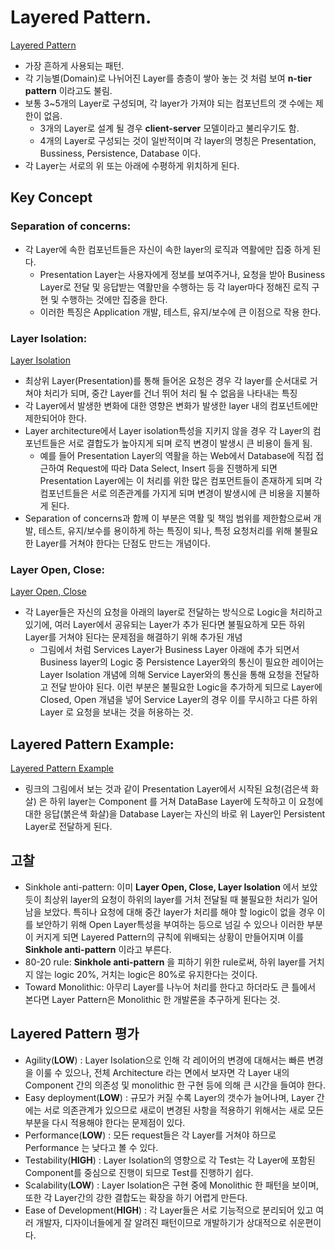 # Layered Pattern.
[Layered Pattern](https://www.safaribooksonline.com/library/view/software-architecture-patterns/9781491971437/assets/sapr_0101.png)
- 가장 흔하게 사용되는 패턴.
- 각 기능별(Domain)로 나뉘어진 Layer를 층층이 쌓아 놓는 것 처럼 보여
**n-tier pattern** 이라고도 불림.
- 보통 3~5개의 Layer로 구성되며, 각 layer가 가져야 되는 컴포넌트의 갯
수에는 제한이 없음.
    - 3개의 Layer로 설계 될 경우 **client-server** 모델이라고
    불리우기도 함.
    - 4개의 Layer로 구성되는 것이 일반적이며 각 layer의 명칭은
    Presentation, Bussiness, Persistence, Database 이다.
- 각 Layer는 서로의 위 또는 아래에 수평하게 위치하게 된다.
## Key Concept
### Separation of concerns:
- 각 Layer에 속한 컴포넌트들은 자신이 속한 layer의 로직과 역활에만 집중
하게 된다.
    - Presentation Layer는 사용자에게 정보를 보여주거나, 요청을 받아
    Business Layer로 전달 및 응답받는 역활만을 수행하는 등 각 layer마다
    정해진 로직 구현 및 수행하는 것에만 집중을 한다.
    - 이러한 특징은 Application 개발, 테스트, 유지/보수에 큰 이점으로 작용
    한다.
### Layer Isolation:
[Layer Isolation](https://www.safaribooksonline.com/library/view/software-architecture-patterns/9781491971437/assets/sapr_0102.png)
- 최상위 Layer(Presentation)를 통해 들어온 요청은 경우 각 layer를
순서대로 거쳐야 처리가 되며, 중간 Layer를 건너 뛰어 처리 될 수 없음을
나타내는 특징
- 각 Layer에서 발생한 변화에 대한 영향은 변화가 발생한 layer 내의
컴포넌트에만 제한되어야 한다.
- Layer architecture에서 Layer isolation특성을 지키지 않을 경우 
각 Layer의 컴포넌트들은 서로 결합도가 높아지게 되며 로직 변경이 발생시
큰 비용이 들게 됨.
    - 예를 들어 Presentation Layer의 역활을 하는 Web에서 Database에
    직접 접근하여 Request에 따라 Data Select, Insert 등을 진행하게 되면
    Presentation Layer에는 이 처리를 위한 많은 컴포먼트들이 존재하게 되며
    각 컴포넌트들은 서로 의존관계를 가지게 되며 변경이 발생시에 큰 비용을
    지불하게 된다.
- Separation of concerns과 함께 이 부분은 역활 및 책임 범위를 제한함으로써
개발, 테스트, 유지/보수를 용이하게 하는 특징이 되나, 특정 요청처리를 위해
불필요한 Layer를 거쳐야 한다는 단점도 만드는 개념이다.
### Layer Open, Close:
[Layer Open, Close](https://www.safaribooksonline.com/library/view/software-architecture-patterns/9781491971437/assets/sapr_0103.png)
-  각 Layer들은 자신의 요청을 아래의 layer로 전달하는 방식으로 Logic을
처리하고 있기에, 여러 Layer에서 공유되는 Layer가 추가 된다면  불필요하게
모든 하위 Layer를 거쳐야 된다는 문제점을 해결하기 위해 추가된 개념
    - 그림에서 처럼 Services Layer가 Business Layer 아래에 추가 되면서
    Business layer의 Logic 중 Persistence Layer와의 통신이 필요한 레이어는
    Layer Isolation 개념에 의해 Service Layer와의 통신을 통해 요청을 전달하고
    전달 받아야 된다. 이런 부분은 불필요한 Logic을 추가하게 되므로 Layer에
    Closed, Open 개념을 넣어 Service Layer의 경우 이를 무시하고 다른 하위 Layer
    로 요청을 보내는 것을 허용하는 것.
## Layered Pattern Example:
[Layered Pattern Example](https://www.safaribooksonline.com/library/view/software-architecture-patterns/9781491971437/assets/sapr_0104.png)
- 링크의 그림에서 보는 것과 같이 Presentation Layer에서 시작된 요청(검은색 화살)
은 하위 layer는 Component 를 거쳐 DataBase Layer에 도착하고 이 요청에 대한
응답(붉은색 화살)을 Database Layer는 자신의 바로 위 Layer인 Persistent Layer로
전달하게 된다.
## 고찰
- Sinkhole anti-pattern: 이미 **Layer Open, Close, Layer Isolation** 에서 보았듯이
최상위 layer의 요청이 하위의 layer를 거처 전달될 때 불필요한 처리가 일어
남을 보았다. 특히나 요청에 대해 중간 layer가 처리를 해야 할 logic이 없을 경우
이를 보안하기 위해 Open Layer특성을 부여하는 등으로 넘길 수 있으나 이러한
부분이 커지게 되면 Layered Pattern의 규칙에 위배되는 상황이 만들어지며 이를
**Sinkhole anti-pattern** 이라고 부른다.
- 80-20 rule: **Sinkhole anti-pattern** 을 피하기 위한 rule로써, 하위
layer를 거치지 않는 logic 20%, 거치는 logic은 80%로 유지한다는 것이다.
- Toward Monolithic: 아무리 Layer를 나누어 처리를 한다고 하더라도 큰
틀에서 본다면 Layer Pattern은 Monolithic 한 개발론을 추구하게 된다는 것.
## Layered Pattern 평가
- Agility(**LOW**) : Layer Isolation으로 인해 각 레이어의 변경에 대해서는 빠른
변경을 이룰 수 있으나, 전체 Architecture 라는 면에서 보자면 각 Layer 내의
Component 간의 의존성 및 monolithic 한 구현 등에 의해 큰 시간을 들여야 한다.
- Easy deployment(**LOW**) : 규모가 커질 수록 Layer의 갯수가 늘어나며, Layer
간에는 서로 의존관계가 있으므로 새로이 변경된 사항을 적용하기 위해서는
새로 모든 부분을 다시 적용해야 한다는 문제점이 있다.
- Performance(**LOW**) : 모든 request들은 각 Layer를 거쳐야 하므로 Performance
는 낮다고 볼 수 있다.
- Testability(**HIGH**) : Layer Isolation의 영향으로 각 Test는 각 Layer에
포함된 Component를 중심으로 진행이 되므로 Test를 진행하기 쉽다.
- Scalability(**LOW**) : Layer Isolation은 구현 중에 Monolithic 한 패턴을
보이며, 또한 각 Layer간의 강한 결합도는 확장을 하기 어렵게 만든다.
- Ease of Development(**HIGH**) : 각 Layer들은 서로 기능적으로 분리되어 있고
여러 개발자, 디자이너들에게 잘 알려진 패턴이므로 개발하기가 상대적으로
쉬운편이다.


